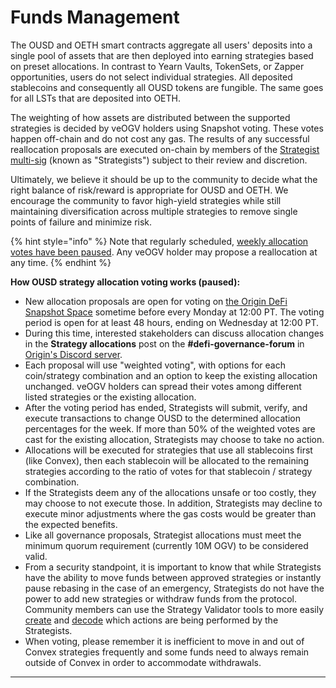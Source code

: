 # Funds Management

The OUSD and OETH smart contracts aggregate all users' deposits into a single pool of assets that are then deployed into earning strategies based on preset allocations. In contrast to Yearn Vaults, TokenSets, or Zapper opportunities, users do not select individual strategies. All deposited stablecoins and consequently all OUSD tokens are fungible. The same goes for all LSTs that are deposited into OETH.

The weighting of how assets are distributed between the supported strategies is decided by veOGV holders using Snapshot voting. These votes happen off-chain and do not cost any gas. The results of any successful reallocation proposals are executed on-chain by members of the [Strategist multi-sig](https://etherscan.io/address/0xF14BBdf064E3F67f51cd9BD646aE3716aD938FDC) (known as "Strategists") subject to their review and discretion.

Ultimately, we believe it should be up to the community to decide what the right balance of risk/reward is appropriate for OUSD and OETH. We encourage the community to favor high-yield strategies while still maintaining diversification across multiple strategies to remove single points of failure and minimize risk.

{% hint style="info" %}
Note that regularly scheduled, [weekly allocation votes have been paused](https://vote.ousd.com/#/proposal/0x81f1fec0d7d057ccdc4224ee310b1e3df090dd15033814804b5e696a34421206). Any veOGV holder may propose a reallocation at any time.
{% endhint %}

**How OUSD strategy allocation voting works (paused):**

* New allocation proposals are open for voting on [the Origin DeFi Snapshot Space](https://vote.ousd.com) sometime before every Monday at 12:00 PT. The voting period is open for at least 48 hours, ending on Wednesday at 12:00 PT.
* During this time, interested stakeholders can discuss allocation changes in the **Strategy allocations** post on the **#defi-governance-forum** in [Origin's Discord server](https://discord.com/channels/404673842007506945/1080502855720513557).
* Each proposal will use "weighted voting", with options for each coin/strategy combination and an option to keep the existing allocation unchanged. veOGV holders can spread their votes among different listed strategies or the existing allocation.
* After the voting period has ended, Strategists will submit, verify, and execute transactions to change OUSD to the determined allocation percentages for the week. If more than 50% of the weighted votes are cast for the existing allocation, Strategists may choose to take no action.
* Allocations will be executed for strategies that use all stablecoins first (like Convex), then each stablecoin will be allocated to the remaining strategies according to the ratio of votes for that stablecoin / strategy combination.
* If the Strategists deem any of the allocations unsafe or too costly, they may choose to not execute those. In addition, Strategists may decline to execute minor adjustments where the gas costs would be greater than the expected benefits.
* Like all governance proposals, Strategist allocations must meet the minimum quorum requirement (currently 10M OGV) to be considered valid.
* From a security standpoint, it is important to know that while Strategists have the ability to move funds between approved strategies or instantly pause rebasing in the case of an emergency, Strategists do not have the power to add new strategies or withdraw funds from the protocol. Community members can use the Strategy Validator tools to more easily [create](https://analytics.ousd.com/strategist/creator) and [decode](https://analytics.ousd.com/strategist) which actions are being performed by the Strategists.
* When voting, please remember it is inefficient to move in and out of Convex strategies frequently and some funds need to always remain outside of Convex in order to accommodate withdrawals.

***
